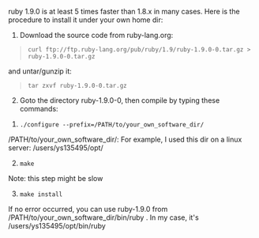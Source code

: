 ruby 1.9.0 is at least 5 times faster than 1.8.x in many cases. Here is the procedure to install it under your own home dir:

1. Download the source code from ruby-lang.org:

> `curl ftp://ftp.ruby-lang.org/pub/ruby/1.9/ruby-1.9.0-0.tar.gz > ruby-1.9.0-0.tar.gz`

and untar/gunzip it:

> `tar zxvf ruby-1.9.0-0.tar.gz`

2. Goto the directory ruby-1.9.0-0, then compile by typing these commands:

1) `./configure --prefix=/PATH/to/your_own_software_dir/`

/PATH/to/your\_own\_software\_dir/: For example, I used this dir on a linux server: /users/ys135495/opt/

2) `make`

Note: this step might be slow

3) `make install`

If no error occurred, you can use ruby-1.9.0 from /PATH/to/your\_own\_software\_dir/bin/ruby . In my case, it's /users/ys135495/opt/bin/ruby